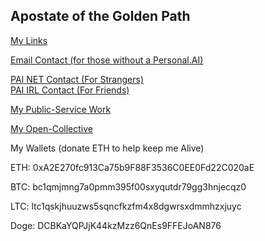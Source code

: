 ## Apostate of the Golden Path  
  
[My Links](https://linktr.ee/az.net/)
  
[Email Contact (for those without a Personal.AI)](mailto:lainrunner@protonmail.com)

[PAI NET Contact (For Strangers)](https://0az1.personal.ai/)  
[PAI IRL Contact (For Friends)](https://0az1-z.personal.ai/)

[My Public-Service Work](https://github.com/Az-Net)

[My Open-Collective](https://opencollective.com/aznet)

My Wallets (donate ETH to help keep me Alive)

ETH: 0xA2E270fc913Ca75b9F88F3536C0EE0Fd22C020aE

BTC: bc1qmjmng7a0pmm395f00sxyqutdr79gg3hnjecqz0

LTC: ltc1qskjhuuzws5sqncfkzfm4x8dgwrsxdmmhzxjuyc

Doge: DCBKaYQPJjK44kzMzz6QnEs9FFEJoAN876
